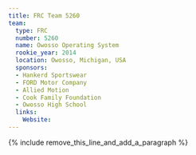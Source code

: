 ```yaml
---
title: FRC Team 5260
team:
  type: FRC
  number: 5260
  name: Owosso Operating System
  rookie_year: 2014
  location: Owosso, Michigan, USA
  sponsors:
  - Hankerd Sportswear
  - FORD Motor Company
  - Allied Motion
  - Cook Family Foundation
  - Owosso High School
  links:
    Website:
---
```


{% include remove_this_line_and_add_a_paragraph %}